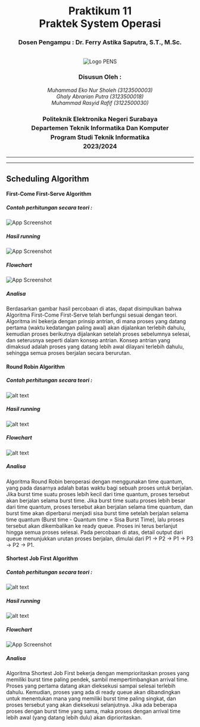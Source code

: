 <div align="center">
  <h1 class="text-align: center;font-weight: bold">Praktikum 11<br>Praktek System Operasi</h1>
  <h3 class="text-align: center;">Dosen Pengampu : Dr. Ferry Astika Saputra, S.T., M.Sc.</h3>
</div>
<br />
<div align="center">
  <img src="https://upload.wikimedia.org/wikipedia/id/4/44/Logo_PENS.png" alt="Logo PENS">
  <div align="center">
  <h3 style="text-align: center;">Disusun Oleh :</h3>
  <p style="text-align: center;">
    <em>Muhammad Eko Nur Sholeh (3123500003)</em><br>
    <em>Ghaly Abrarian Putra (3123500018)</em><br>
    <em>Muhammad Rasyid Rafif (3122500030)</em>
  </p>
</div>

<h3 style="text-align: center;line-height: 1.5">Politeknik Elektronika Negeri Surabaya<br>Departemen Teknik Informatika Dan Komputer<br>Program Studi Teknik Informatika<br>2023/2024</h3>
  <hr><hr>
</div>

## Scheduling Algorithm

#### First-Come First-Serve Algorithm

##### Contoh perhitungan secara teori :

![App Screenshot](assets/1.png)

##### Hasil running

![App Screenshot](assets/2.png)

##### Flowchart

![App Screenshot](assets/flowfcfs.png)

##### Analisa

Berdasarkan gambar hasil percobaan di atas, dapat disimpulkan bahwa Algoritma First-Come First-Serve telah berfungsi sesuai dengan teori. Algoritma ini bekerja dengan prinsip antrian, di mana proses yang datang pertama (waktu kedatangan paling awal) akan dijalankan terlebih dahulu, kemudian proses berikutnya dijalankan setelah proses sebelumnya selesai, dan seterusnya seperti dalam konsep antrian. Konsep antrian yang dimaksud adalah proses yang datang lebih awal dilayani terlebih dahulu, sehingga semua proses berjalan secara berurutan.

#### Round Robin Algorithm

##### Contoh perhitungan secara teori :

![alt text](assets/4.png)

##### Hasil running

![alt text](assets/5.png)

##### Flowchart

![alt text](assets/6.png)

##### Analisa

Algoritma Round Robin beroperasi dengan menggunakan time quantum, yang pada dasarnya adalah batas waktu bagi sebuah proses untuk berjalan. Jika burst time suatu proses lebih kecil dari time quantum, proses tersebut akan berjalan selama burst time. Jika burst time suatu proses lebih besar dari time quantum, proses tersebut akan berjalan selama time quantum, dan burst time akan diperbarui menjadi sisa burst time setelah berjalan selama time quantum (Burst time - Quantum time = Sisa Burst Time), lalu proses tersebut akan dikembalikan ke ready queue. Proses ini terus berlanjut hingga semua proses selesai. Pada percobaan di atas, detail output dari queue menunjukkan urutan proses berjalan, dimulai dari P1 -> P2 -> P1 -> P3 -> P2 -> P1.

#### Shortest Job First Algorithm

##### Contoh perhitungan secara teori :

![alt text](assets/7.png)

##### Hasil running

![alt text](assets/8.png)

##### Flowchart

![App Screenshot](assets/SJF-Flowchart.jpg)

##### Analisa

Algoritma Shortest Job First bekerja dengan memprioritaskan proses yang memiliki burst time paling pendek, sambil mempertimbangkan arrival time. Proses yang pertama datang akan dieksekusi sampai selesai terlebih dahulu. Kemudian, proses yang ada di ready queue akan dibandingkan untuk menentukan mana yang memiliki burst time paling singkat, dan proses tersebut yang akan dieksekusi selanjutnya. Jika ada beberapa proses dengan burst time yang sama, maka proses dengan arrival time lebih awal (yang datang lebih dulu) akan diprioritaskan.
